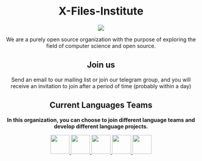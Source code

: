 <div align="center">

#  X-Files-Institute

<img src="https://avatars.githubusercontent.com/u/119553376?s=200&v=4" />

We are a purely open source organization with the purpose of exploring the field of computer science and open source.

## Join us
Send an email to our mailing list or join our telegram group, and you will receive an invitation to join after a period of time (probably within a day)

## Current Languages Teams
**In this organization, you can choose to join different language teams and develop different language projects.**

<a href="https://github.com/orgs/X-Files-Institute/teams/ocaml">
  <img src="https://raw.githubusercontent.com/ocaml/ocaml-logo/master/Colour/PNG/colour-icon.png" height="50px" width="50px" />
</a>

<a href="https://github.com/orgs/X-Files-Institute/teams/rust">
  <img src="https://rust-lang.org/logos/rust-logo-256x256.png" height="50px" width="50px" />
</a>

<a href="https://github.com/orgs/X-Files-Institute/teams/racket">
  <img src="https://racket-lang.org/img/racket-logo.svg" height="50px" width="50px" />
</a>

<a href="https://github.com/orgs/X-Files-Institute/teams/fsharp">
  <img src="https://fsharp.org/img/logo/fsharp256.png" height="50px" width="50px" />
</a>

<a href="https://github.com/orgs/X-Files-Institute/teams/java">
  <img src="https://icons.iconarchive.com/icons/tatice/cristal-intense/128/Java-icon.png" height="50px" width="50px" />
</a>

</div>
